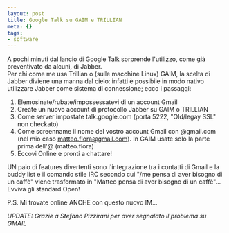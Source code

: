 ```yaml
--- 
layout: post
title: Google Talk su GAIM e TRILLIAN
meta: {}
tags: 
- software
---
```

A pochi minuti dal lancio di Google Talk sorprende l'utilizzo, come già preventivato da alcuni, di Jabber.  
Per chi come me usa Trillian o (sulle macchine Linux) GAIM, la scelta di Jabber diviene una manna dal cielo: infatti è possibile in modo nativo utilizzare Jabber come sistema di connessione; ecco i passaggi:

1.  Elemosinate/rubate/impossessatevi di un account Gmail
2.  Create un nuovo account di protocollo Jabber su GAIM o TRILLIAN
3.  Come server impostate talk.google.com (porta 5222, "Old/legay SSL" non checkato)
4.  Come screenname il nome del vostro account Gmail con @gmail.com (nel mio caso  matteo.flora@gmail.com). In GAIM usate solo la parte prima dell'@ (matteo.flora)
5.  Eccovi Online e pronti a chattare!

UN paio di features divertenti sono l'integrazione tra i contatti di Gmail e la buddy list e il comando stile IRC secondo cui "/me pensa di aver bisogno di un caffè" viene trasformato in "Matteo pensa di aver bisogno di un caffè"...
Evviva gli standard Open!

P.S. Mi trovate online ANCHE con questo nuovo IM...

*UPDATE: Grazie a Stefano Pizzirani per aver segnalato il problema su GMAIL* 
